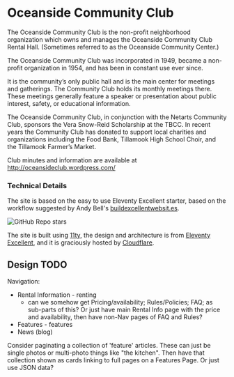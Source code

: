# Oceanside Community Club

The Oceanside Community Club is the non-profit neighborhood organization which owns and manages the Oceanside Community Club Rental Hall. (Sometimes referred to as the Oceanside Community Center.)

The Oceanside Community Club was incorporated in 1949, became a non-profit organization in 1954, and has been in constant use ever since.

It is the community’s only public hall and is the main center for meetings and gatherings. The Community Club holds its monthly meetings there. These meetings generally feature a speaker or presentation about public interest, safety, or educational information.

The Oceanside Community Club, in conjunction with the Netarts Community Club, sponsors the Vera Snow-Reid Scholarship at the TBCC. In recent years the Community Club has donated to support local charities and organizations including the Food Bank, Tillamook High School Choir, and the Tillamook Farmer’s Market.

Club minutes and information are available at http://oceansideclub.wordpress.com/


### Technical Details

The site is based on the easy to use Eleventy Excellent starter, based on the workflow suggested by Andy Bell's [buildexcellentwebsit.es](https://buildexcellentwebsit.es/).

![GitHub Repo stars](https://img.shields.io/github/stars/madrilene/eleventy-excellent?style=flat-square&logo=github&logoColor=white&label=GitHub%20stars)

The site is built using [11ty](https://www.11ty.dev/), the design and architecture is from [Eleventy Excellent](https://eleventy-excellent.netlify.app/), and it is graciously hosted by [Cloudflare](https://cloudflare.com).

## Design TODO

Navigation:
- Rental Information - renting
  - can we somehow get Pricing/availability; Rules/Policies; FAQ; as sub-parts of this? Or just have main Rental Info page with the price and availability, then have non-Nav pages of FAQ and Rules?
- Features - features
- News (blog)

Consider paginating a collection of 'feature' articles. These can just be single photos or multi-photo things like "the kitchen". Then have that collection shown as cards linking to full pages on a Features Page. Or just use JSON data?


